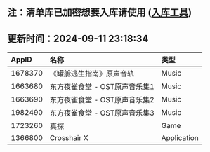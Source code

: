 ## 注：清单库已加密想要入库请使用 ([入库工具](https://github.com/BlankTMing/ManifestAutoUpdate/releases))

## 更新时间：2024-09-11 23:18:34
| AppID | 名称 | 类型  |
| :-------------------- | :----------------------------- | :----------- |
| 1678370 | 《罐舱逃生指南》原声音轨| Music |
| 1663680 | 东方夜雀食堂 - OST原声音乐集1| Music |
| 1663690 | 东方夜雀食堂 - OST原声音乐集2| Music |
| 1982490 | 东方夜雀食堂 - OST原声音乐集3| Music |
| 1723260 | 真探| Game |
| 1366800 | Crosshair X| Application |

